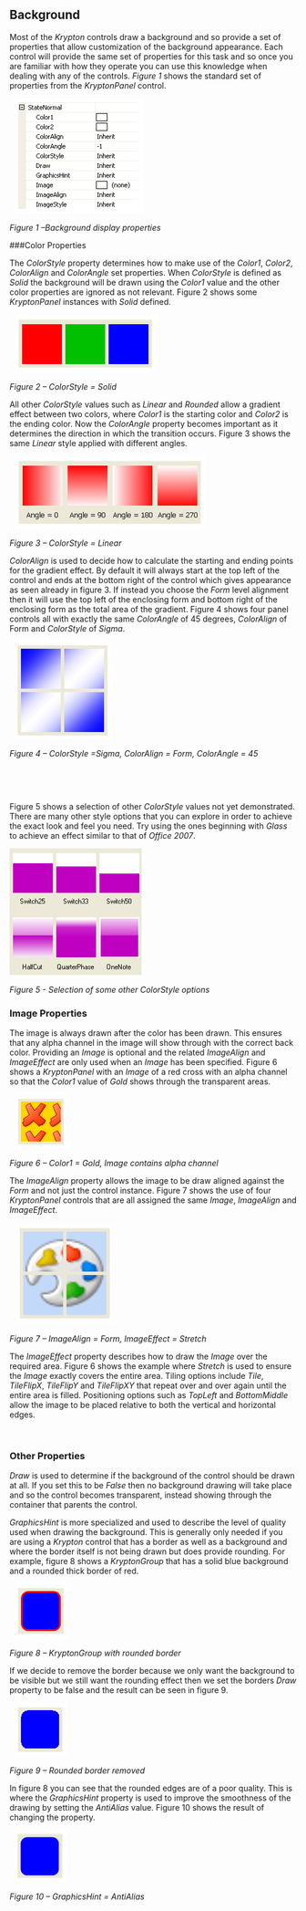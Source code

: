 ## Background

Most of the *Krypton* controls draw a background and so provide a set of
properties that allow customization of the background appearance. Each control
will provide the same set of properties for this task and so once you are
familiar with how they operate you can use this knowledge when dealing with any
of the controls. *Figure 1* shows the standard set of properties from the
*KryptonPanel* control.

 
![Figure 1 –Background display properties](images\Background.png)

*Figure 1 –Background display properties*

###Color Properties

The *ColorStyle* property determines how to make use of the *Color1*, *Color2*,
*ColorAlign* and *ColorAngle* set properties. When *ColorStyle* is defined as
*Solid* the background will be drawn using the *Color1* value and the other
color properties are ignored as not relevant. Figure 2 shows some *KryptonPanel*
instances with *Solid* defined.

 
![*Figure 2 – ColorStyle = Solid*](images\BackgroundColor1.png)

*Figure 2 – ColorStyle = Solid*

All other *ColorStyle* values such as *Linear* and *Rounded* allow a gradient
effect between two colors, where *Color1* is the starting color and *Color2* is
the ending color. Now the *ColorAngle* property becomes important as it
determines the direction in which the transition occurs. Figure 3 shows the same
*Linear* style applied with different angles.

 
![*Figure 3 – ColorStyle = Linear*](images\BackgroundColorAngle.png)

*Figure 3 – ColorStyle = Linear*

*ColorAlign* is used to decide how to calculate the starting and ending points
for the gradient effect. By default it will always start at the top left of the
control and ends at the bottom right of the control which gives appearance as
seen already in figure 3. If instead you choose the *Form* level alignment then
it will use the top left of the enclosing form and bottom right of the enclosing
form as the total area of the gradient. Figure 4 shows four panel controls all
with exactly the same *ColorAngle* of 45 degrees, *ColorAlign* of Form and
*ColorStyle* of *Sigma*.

 
![*Figure 4 – ColorStyle =Sigma, ColorAlign = Form, ColorAngle = 45*](images\BackgroundColorAlign.png)

*Figure 4 – ColorStyle =Sigma, ColorAlign = Form, ColorAngle = 45*

 

 

Figure 5 shows a selection of other *ColorStyle* values not yet demonstrated.
There are many other style options that you can explore in order to achieve
the exact look and feel you need. Try using the ones beginning with *Glass* to
achieve an effect similar to that of *Office 2007*.  

![*Figure 5 - Selection of some other ColorStyle options*](images\ColorStyle2.png)

*Figure 5 - Selection of some other ColorStyle options*

### Image Properties

The image is always drawn after the color has been drawn. This ensures that any
alpha channel in the image will show through with the correct back color.
Providing an *Image* is optional and the related *ImageAlign* and *ImageEffect*
are only used when an *Image* has been specified. Figure 6 shows a
*KryptonPanel* with an *Image* of a red cross with an alpha channel so that the
*Color1* value of *Gold* shows through the transparent areas.

 
![*Figure 6 – Color1 = Gold, Image contains alpha channel*](images\BackgroundImage.png)

*Figure 6 – Color1 = Gold, Image contains alpha channel*

The *ImageAlign* property allows the image to be draw aligned against the *Form*
and not just the control instance. Figure 7 shows the use of four *KryptonPanel*
controls that are all assigned the same *Image*, *ImageAlign* and *ImageEffect*.

 
![*Figure 7 – ImageAlign = Form, ImageEffect = Stretch*](images\BackgroundImageAlign.png)

*Figure 7 – ImageAlign = Form, ImageEffect = Stretch*

The *ImageEffect* property describes how to draw the *Image* over the required
area. Figure 6 shows the example where *Stretch* is used to ensure the *Image*
exactly covers the entire area. Tiling options include *Tile*, *TileFlipX*,
*TileFlipY* and *TileFlipXY* that repeat over and over again until the entire
area is filled. Positioning options such as *TopLeft* and *BottomMiddle* allow
the image to be placed relative to both the vertical and horizontal edges.

 

### Other Properties

*Draw* is used to determine if the background of the control should be drawn at
all. If you set this to be *False* then no background drawing will take place
and so the control becomes transparent, instead showing through the container
that parents the control.

*GraphicsHint* is more specialized and used to describe the level of quality
used when drawing the background. This is generally only needed if you are using
a *Krypton* control that has a border as well as a background and where the
border itself is not being drawn but does provide rounding. For example,
figure 8 shows a *KryptonGroup* that has a solid blue background and a rounded
thick border of red.

 
![*Figure 8 – KryptonGroup with rounded border*](images\BackgroundHint1.png)

*Figure 8 – KryptonGroup with rounded border*

If we decide to remove the border because we only want the background to be
visible but we still want the rounding effect then we set the borders *Draw*
property to be false and the result can be seen in figure 9.

 
![*Figure 9 – Rounded border removed*](images\BackgroundHint2.png)

*Figure 9 – Rounded border removed*

In figure 8 you can see that the rounded edges are of a poor quality. This is
where the *GraphicsHint* property is used to improve the smoothness of the
drawing by setting the *AntiAlias* value. Figure 10 shows the result of changing
the property.

 
![*Figure 10 – GraphicsHint = AntiAlias*](images\BackgroundHint3.png)

*Figure 10 – GraphicsHint = AntiAlias*

